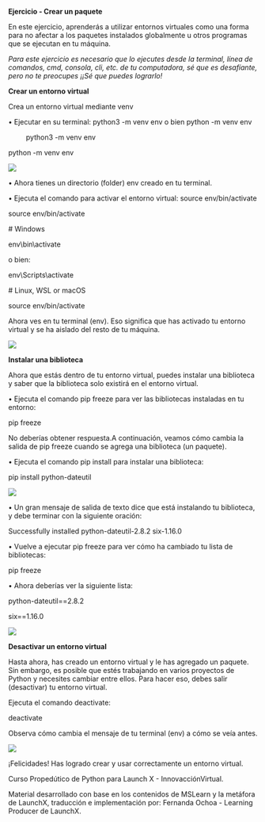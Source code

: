 ﻿**Ejercicio - Crear un paquete**

En este ejercicio, aprenderás a utilizar entornos virtuales como una forma para no afectar a los paquetes instalados globalmente u otros programas que se ejecutan en tu máquina.

*Para este ejercicio es necesario que lo ejecutes desde la terminal, línea de comandos, cmd, consola, cli, etc. de tu* *computadora, sé que es desafíante, pero no te preocupes ¡¡Sé que puedes lograrlo!*

**Crear un entorno virtual**

Crea un entorno virtual mediante venv

• Ejecutar en su terminal: python3 -m venv env o bien python -m venv env

`     `python3 -m venv env 

python -m venv env

![](Aspose.Words.40fc61e7-e959-4a70-8a47-c3cbe30600ca.001.png)

• Ahora tienes un directorio (folder) env creado en tu terminal.

• Ejecuta el comando para activar el entorno virtual: source env/bin/activate

source env/bin/activate

\# Windows

env\bin\activate

o bien: 

env\Scripts\activate

\# Linux, WSL or macOS

source env/bin/activate

Ahora ves en tu terminal (env). Eso significa que has activado tu entorno virtual y se ha aislado del resto de tu máquina.

![](Aspose.Words.40fc61e7-e959-4a70-8a47-c3cbe30600ca.002.png)

**Instalar una biblioteca**

Ahora que estás dentro de tu entorno virtual, puedes instalar una biblioteca y saber que la biblioteca solo existirá en el entorno virtual.

• Ejecuta el comando pip freeze para ver las bibliotecas instaladas en tu entorno:

pip freeze

No deberías obtener respuesta.A continuación, veamos cómo cambia la salida de pip freeze cuando se agrega una biblioteca (un paquete).

• Ejecuta el comando pip install para instalar una biblioteca:

pip install python-dateutil


![](Aspose.Words.40fc61e7-e959-4a70-8a47-c3cbe30600ca.003.png)

• Un gran mensaje de salida de texto dice que está instalando tu biblioteca, y debe terminar con la siguiente oración:

Successfully installed python-dateutil-2.8.2 six-1.16.0

• Vuelve a ejecutar pip freeze para ver cómo ha cambiado tu lista de bibliotecas:

pip freeze

• Ahora deberías ver la siguiente lista:

python-dateutil==2.8.2

six==1.16.0

![](Aspose.Words.40fc61e7-e959-4a70-8a47-c3cbe30600ca.004.png)

**Desactivar un entorno virtual**

Hasta ahora, has creado un entorno virtual y le has agregado un paquete. Sin embargo, es posible que estés trabajando en varios proyectos de Python y necesites cambiar entre ellos. Para hacer eso, debes salir (desactivar) tu entorno virtual.

Ejecuta el comando deactivate:

deactivate

Observa cómo cambia el mensaje de tu terminal (env) a cómo se veía antes.

![](Aspose.Words.40fc61e7-e959-4a70-8a47-c3cbe30600ca.005.png)

¡Felicidades! Has logrado crear y usar correctamente un entorno virtual.

Curso Propedútico de Python para Launch X - InnovacciónVirtual.

Material desarrollado con base en los contenidos de MSLearn y la metáfora de LaunchX, traducción e implementación por: Fernanda Ochoa - Learning Producer de LaunchX.
